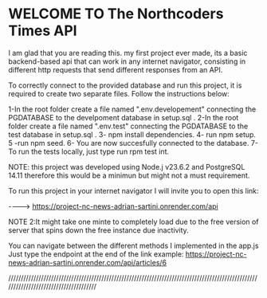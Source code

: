 # WELCOME TO The Northcoders Times API
 I am glad that you are reading this. my first project ever made, its a basic backend-based api that can work in any internet navigator, consisting in different http requests that send different responses from an API.

To correctly connect to the provided database and run this project, it is required to create two separate files. Follow the instructions below:

1-In the root folder create a file named ".env.developement" connecting the PGDATABASE to the develpoment database in setup.sql .
2-In the root folder create a file named ".env.test" connecting the PGDATABASE to the test database in setup.sql .
3- npm install dependencies.
4- run npm setup.
5 -run npm seed.
6- You are now succesfully connected to the database.
7- To run the tests locally, just type run rpm test int.

NOTE: this project was developed using Node.j v23.6.2 and PostgreSQL 14.11 therefore this would be a minimun but might not a must requirement.

To run this project in your internet navigator I will invite you to open this link:

----> https://project-nc-news-adrian-sartini.onrender.com/api

NOTE 2:It might take one minte to completely load due to the free version of server that spins down the free instance due inactivity.

You can navigate between the different methods I implemented in the app.js
Just type the endpoint at the end of the link 
example:  https://project-nc-news-adrian-sartini.onrender.com/api/articles/6



//////////////////////////////////////////////////////////////////////////////////////////////////////////////////////////////////////